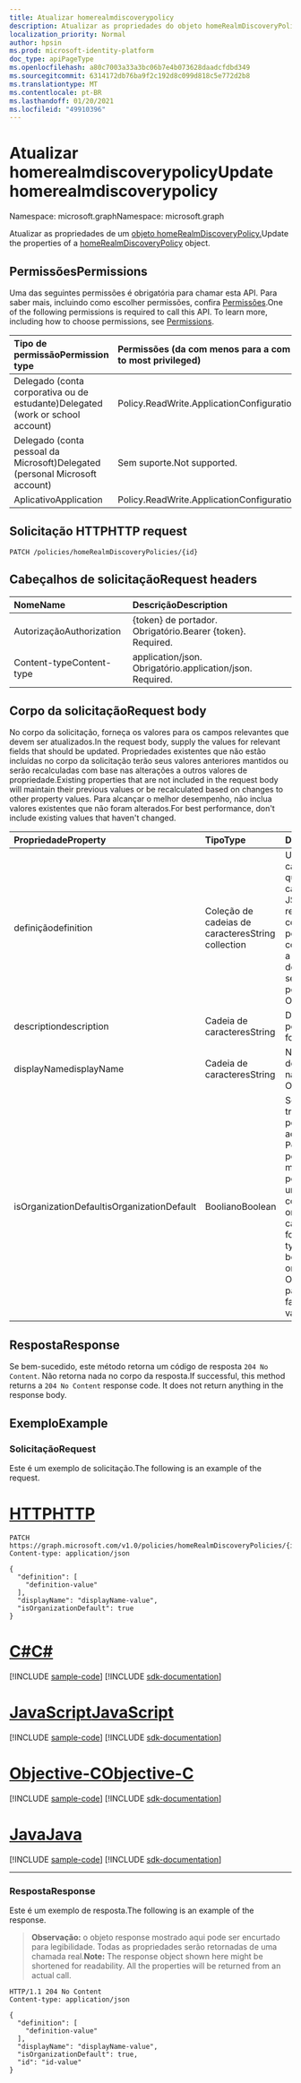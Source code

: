 ```yaml
---
title: Atualizar homerealmdiscoverypolicy
description: Atualizar as propriedades do objeto homeRealmDiscoveryPolicy.
localization_priority: Normal
author: hpsin
ms.prod: microsoft-identity-platform
doc_type: apiPageType
ms.openlocfilehash: a80c7003a33a3bc06b7e4b073628daadcfdbd349
ms.sourcegitcommit: 6314172db76ba9f2c192d8c099d818c5e772d2b8
ms.translationtype: MT
ms.contentlocale: pt-BR
ms.lasthandoff: 01/20/2021
ms.locfileid: "49910396"
---
```

# <a name="update-homerealmdiscoverypolicy"></a><span data-ttu-id="f669a-103">Atualizar homerealmdiscoverypolicy</span><span class="sxs-lookup"><span data-stu-id="f669a-103">Update homerealmdiscoverypolicy</span></span>

<span data-ttu-id="f669a-104">Namespace: microsoft.graph</span><span class="sxs-lookup"><span data-stu-id="f669a-104">Namespace: microsoft.graph</span></span>



<span data-ttu-id="f669a-105">Atualizar as propriedades de um [objeto homeRealmDiscoveryPolicy.](../resources/homerealmdiscoverypolicy.md)</span><span class="sxs-lookup"><span data-stu-id="f669a-105">Update the properties of a [homeRealmDiscoveryPolicy](../resources/homerealmdiscoverypolicy.md) object.</span></span>

## <a name="permissions"></a><span data-ttu-id="f669a-106">Permissões</span><span class="sxs-lookup"><span data-stu-id="f669a-106">Permissions</span></span>

<span data-ttu-id="f669a-p101">Uma das seguintes permissões é obrigatória para chamar esta API. Para saber mais, incluindo como escolher permissões, confira [Permissões](/graph/permissions-reference).</span><span class="sxs-lookup"><span data-stu-id="f669a-p101">One of the following permissions is required to call this API. To learn more, including how to choose permissions, see [Permissions](/graph/permissions-reference).</span></span>

| <span data-ttu-id="f669a-109">Tipo de permissão</span><span class="sxs-lookup"><span data-stu-id="f669a-109">Permission type</span></span>                        | <span data-ttu-id="f669a-110">Permissões (da com menos para a com mais privilégios)</span><span class="sxs-lookup"><span data-stu-id="f669a-110">Permissions (from least to most privileged)</span></span> |
|:---------------------------------------|:--------------------------------------------|
| <span data-ttu-id="f669a-111">Delegado (conta corporativa ou de estudante)</span><span class="sxs-lookup"><span data-stu-id="f669a-111">Delegated (work or school account)</span></span>     | <span data-ttu-id="f669a-112">Policy.ReadWrite.ApplicationConfiguration</span><span class="sxs-lookup"><span data-stu-id="f669a-112">Policy.ReadWrite.ApplicationConfiguration</span></span> |
| <span data-ttu-id="f669a-113">Delegado (conta pessoal da Microsoft)</span><span class="sxs-lookup"><span data-stu-id="f669a-113">Delegated (personal Microsoft account)</span></span> | <span data-ttu-id="f669a-114">Sem suporte.</span><span class="sxs-lookup"><span data-stu-id="f669a-114">Not supported.</span></span> |
| <span data-ttu-id="f669a-115">Aplicativo</span><span class="sxs-lookup"><span data-stu-id="f669a-115">Application</span></span>                            | <span data-ttu-id="f669a-116">Policy.ReadWrite.ApplicationConfiguration</span><span class="sxs-lookup"><span data-stu-id="f669a-116">Policy.ReadWrite.ApplicationConfiguration</span></span> |

## <a name="http-request"></a><span data-ttu-id="f669a-117">Solicitação HTTP</span><span class="sxs-lookup"><span data-stu-id="f669a-117">HTTP request</span></span>

<!-- { "blockType": "ignored" } -->

```http
PATCH /policies/homeRealmDiscoveryPolicies/{id}
```

## <a name="request-headers"></a><span data-ttu-id="f669a-118">Cabeçalhos de solicitação</span><span class="sxs-lookup"><span data-stu-id="f669a-118">Request headers</span></span>

| <span data-ttu-id="f669a-119">Nome</span><span class="sxs-lookup"><span data-stu-id="f669a-119">Name</span></span>       | <span data-ttu-id="f669a-120">Descrição</span><span class="sxs-lookup"><span data-stu-id="f669a-120">Description</span></span>|
|:-----------|:-----------|
| <span data-ttu-id="f669a-121">Autorização</span><span class="sxs-lookup"><span data-stu-id="f669a-121">Authorization</span></span> | <span data-ttu-id="f669a-p102">{token} de portador. Obrigatório.</span><span class="sxs-lookup"><span data-stu-id="f669a-p102">Bearer {token}. Required.</span></span> |
| <span data-ttu-id="f669a-124">Content-type</span><span class="sxs-lookup"><span data-stu-id="f669a-124">Content-type</span></span> | <span data-ttu-id="f669a-p103">application/json. Obrigatório.</span><span class="sxs-lookup"><span data-stu-id="f669a-p103">application/json. Required.</span></span> |

## <a name="request-body"></a><span data-ttu-id="f669a-127">Corpo da solicitação</span><span class="sxs-lookup"><span data-stu-id="f669a-127">Request body</span></span>

<span data-ttu-id="f669a-128">No corpo da solicitação, forneça os valores para os campos relevantes que devem ser atualizados.</span><span class="sxs-lookup"><span data-stu-id="f669a-128">In the request body, supply the values for relevant fields that should be updated.</span></span> <span data-ttu-id="f669a-129">Propriedades existentes que não estão incluídas no corpo da solicitação terão seus valores anteriores mantidos ou serão recalculadas com base nas alterações a outros valores de propriedade.</span><span class="sxs-lookup"><span data-stu-id="f669a-129">Existing properties that are not included in the request body will maintain their previous values or be recalculated based on changes to other property values.</span></span> <span data-ttu-id="f669a-130">Para alcançar o melhor desempenho, não inclua valores existentes que não foram alterados.</span><span class="sxs-lookup"><span data-stu-id="f669a-130">For best performance, don't include existing values that haven't changed.</span></span>

| <span data-ttu-id="f669a-131">Propriedade</span><span class="sxs-lookup"><span data-stu-id="f669a-131">Property</span></span>     | <span data-ttu-id="f669a-132">Tipo</span><span class="sxs-lookup"><span data-stu-id="f669a-132">Type</span></span>        | <span data-ttu-id="f669a-133">Descrição</span><span class="sxs-lookup"><span data-stu-id="f669a-133">Description</span></span> |
|:-------------|:------------|:------------|
|<span data-ttu-id="f669a-134">definição</span><span class="sxs-lookup"><span data-stu-id="f669a-134">definition</span></span>|<span data-ttu-id="f669a-135">Coleção de cadeias de caracteres</span><span class="sxs-lookup"><span data-stu-id="f669a-135">String collection</span></span>| <span data-ttu-id="f669a-136">Uma coleção de cadeias de caracteres que contém uma cadeia de caracteres JSON que define as regras e as configurações dessa política.</span><span class="sxs-lookup"><span data-stu-id="f669a-136">A string collection containing a JSON string that defines the rules and settings for this policy.</span></span>  <span data-ttu-id="f669a-137">Obrigatório.</span><span class="sxs-lookup"><span data-stu-id="f669a-137">Required.</span></span>|
|<span data-ttu-id="f669a-138">description</span><span class="sxs-lookup"><span data-stu-id="f669a-138">description</span></span>|<span data-ttu-id="f669a-139">Cadeia de caracteres</span><span class="sxs-lookup"><span data-stu-id="f669a-139">String</span></span>| <span data-ttu-id="f669a-140">Descrição desta política.</span><span class="sxs-lookup"><span data-stu-id="f669a-140">Description for this policy.</span></span>|
|<span data-ttu-id="f669a-141">displayName</span><span class="sxs-lookup"><span data-stu-id="f669a-141">displayName</span></span>|<span data-ttu-id="f669a-142">Cadeia de caracteres</span><span class="sxs-lookup"><span data-stu-id="f669a-142">String</span></span>| <span data-ttu-id="f669a-143">Nome para exibição desta política.</span><span class="sxs-lookup"><span data-stu-id="f669a-143">Display name for this policy.</span></span> <span data-ttu-id="f669a-144">Obrigatório.</span><span class="sxs-lookup"><span data-stu-id="f669a-144">Required.</span></span>|
|<span data-ttu-id="f669a-145">isOrganizationDefault</span><span class="sxs-lookup"><span data-stu-id="f669a-145">isOrganizationDefault</span></span>|<span data-ttu-id="f669a-146">Booliano</span><span class="sxs-lookup"><span data-stu-id="f669a-146">Boolean</span></span>|<span data-ttu-id="f669a-147">Se definido como true, ativa essa política.</span><span class="sxs-lookup"><span data-stu-id="f669a-147">If set to true, activates this policy.</span></span> <span data-ttu-id="f669a-148">Pode haver muitas políticas para o mesmo tipo de política, mas apenas uma pode ser ativada como padrão da organização.</span><span class="sxs-lookup"><span data-stu-id="f669a-148">There can be many policies for the same policy type, but only one can be activated as the organization default.</span></span> <span data-ttu-id="f669a-149">Opcional, o valor padrão é false.</span><span class="sxs-lookup"><span data-stu-id="f669a-149">Optional, default value is false.</span></span>|

## <a name="response"></a><span data-ttu-id="f669a-150">Resposta</span><span class="sxs-lookup"><span data-stu-id="f669a-150">Response</span></span>

<span data-ttu-id="f669a-p108">Se bem-sucedido, este método retorna um código de resposta `204 No Content`. Não retorna nada no corpo da resposta.</span><span class="sxs-lookup"><span data-stu-id="f669a-p108">If successful, this method returns a `204 No Content` response code. It does not return anything in the response body.</span></span>

## <a name="example"></a><span data-ttu-id="f669a-153">Exemplo</span><span class="sxs-lookup"><span data-stu-id="f669a-153">Example</span></span>

### <a name="request"></a><span data-ttu-id="f669a-154">Solicitação</span><span class="sxs-lookup"><span data-stu-id="f669a-154">Request</span></span>

<span data-ttu-id="f669a-155">Este é um exemplo de solicitação.</span><span class="sxs-lookup"><span data-stu-id="f669a-155">The following is an example of the request.</span></span>


# <a name="http"></a>[<span data-ttu-id="f669a-156">HTTP</span><span class="sxs-lookup"><span data-stu-id="f669a-156">HTTP</span></span>](#tab/http)
<!-- {
  "blockType": "request",
  "name": "update_homerealmdiscoverypolicy"
}-->

```http
PATCH https://graph.microsoft.com/v1.0/policies/homeRealmDiscoveryPolicies/{id}
Content-type: application/json

{
  "definition": [
    "definition-value"
  ],
  "displayName": "displayName-value",
  "isOrganizationDefault": true
}
```
# <a name="c"></a>[<span data-ttu-id="f669a-157">C#</span><span class="sxs-lookup"><span data-stu-id="f669a-157">C#</span></span>](#tab/csharp)
[!INCLUDE [sample-code](../includes/snippets/csharp/update-homerealmdiscoverypolicy-csharp-snippets.md)]
[!INCLUDE [sdk-documentation](../includes/snippets/snippets-sdk-documentation-link.md)]

# <a name="javascript"></a>[<span data-ttu-id="f669a-158">JavaScript</span><span class="sxs-lookup"><span data-stu-id="f669a-158">JavaScript</span></span>](#tab/javascript)
[!INCLUDE [sample-code](../includes/snippets/javascript/update-homerealmdiscoverypolicy-javascript-snippets.md)]
[!INCLUDE [sdk-documentation](../includes/snippets/snippets-sdk-documentation-link.md)]

# <a name="objective-c"></a>[<span data-ttu-id="f669a-159">Objective-C</span><span class="sxs-lookup"><span data-stu-id="f669a-159">Objective-C</span></span>](#tab/objc)
[!INCLUDE [sample-code](../includes/snippets/objc/update-homerealmdiscoverypolicy-objc-snippets.md)]
[!INCLUDE [sdk-documentation](../includes/snippets/snippets-sdk-documentation-link.md)]

# <a name="java"></a>[<span data-ttu-id="f669a-160">Java</span><span class="sxs-lookup"><span data-stu-id="f669a-160">Java</span></span>](#tab/java)
[!INCLUDE [sample-code](../includes/snippets/java/update-homerealmdiscoverypolicy-java-snippets.md)]
[!INCLUDE [sdk-documentation](../includes/snippets/snippets-sdk-documentation-link.md)]

---


### <a name="response"></a><span data-ttu-id="f669a-161">Resposta</span><span class="sxs-lookup"><span data-stu-id="f669a-161">Response</span></span>

<span data-ttu-id="f669a-162">Este é um exemplo de resposta.</span><span class="sxs-lookup"><span data-stu-id="f669a-162">The following is an example of the response.</span></span>

> <span data-ttu-id="f669a-p109">**Observação:** o objeto response mostrado aqui pode ser encurtado para legibilidade. Todas as propriedades serão retornadas de uma chamada real.</span><span class="sxs-lookup"><span data-stu-id="f669a-p109">**Note:** The response object shown here might be shortened for readability. All the properties will be returned from an actual call.</span></span>

<!-- {
  "blockType": "response",
  "truncated": true,
  "@odata.type": "microsoft.graph.homeRealmDiscoveryPolicy"
} -->

```http
HTTP/1.1 204 No Content
Content-type: application/json

{
  "definition": [
    "definition-value"
  ],
  "displayName": "displayName-value",
  "isOrganizationDefault": true,
  "id": "id-value"
}
```

<!-- uuid: 16cd6b66-4b1a-43a1-adaf-3a886856ed98
2019-02-04 14:57:30 UTC -->
<!-- {
  "type": "#page.annotation",
  "description": "Update homerealmdiscoverypolicy",
  "keywords": "",
  "section": "documentation",
  "tocPath": ""
}-->

